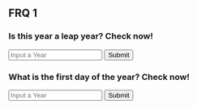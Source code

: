 ## FRQ 1
<p id="test"></p>

<script>

function getYear(){
    let inputYear = document.getElementById("inputYear").value;
    return inputYear;
}

function isLeapYear(yearparam) {
    
    result = document.getElementById("isLeapYearResult");

    // Fetch data from API
    fetch('https://hetvitrivedi.tk/api/calendar/isLeapYear/' + yearparam)
    .then(response => response.json())
    .then(data => {

        console.log(data);

        result.innerHTML = "Is " + yearparam + " a leap year: " + data.isLeapYear;

    })
}

function getDay(){
    let inputYear1 = document.getElementById("inputYear1").value;
    return inputYear1;
}

function firstDayOfYear(year1param) {
    
    result = document.getElementById("firstDayOfYearResult");

    // Fetch data from API
    fetch('https://hetvitrivedi.tk/api/calendar/firstDayOfYear/' + year1param)
    .then(response => response.json())
    .then(data => {

        console.log(data);

        result.innerHTML = "First day of " + year1param + ":" + data.firstDayOfYear;

    })
}

</script>

### Is this year a leap year? Check now!
<input id="inputYear" placeholder="Input a Year">
<button onclick="isLeapYear(getYear())">Submit</button>
<p id="isLeapYearResult"></p>


### What is the first day of the year? Check now!
<input id="inputYear1" placeholder="Input a Year">
<button onclick="firstDayOfYear(getDay())">Submit</button>
<p id="firstDayOfYearResult"></p>